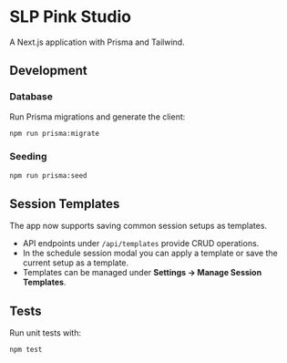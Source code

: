 # SLP Pink Studio

A Next.js application with Prisma and Tailwind.

## Development

### Database

Run Prisma migrations and generate the client:

```bash
npm run prisma:migrate
```

### Seeding

```bash
npm run prisma:seed
```

## Session Templates

The app now supports saving common session setups as templates.

- API endpoints under `/api/templates` provide CRUD operations.
- In the schedule session modal you can apply a template or save the current setup as a template.
- Templates can be managed under **Settings → Manage Session Templates**.

## Tests

Run unit tests with:

```bash
npm test
```

